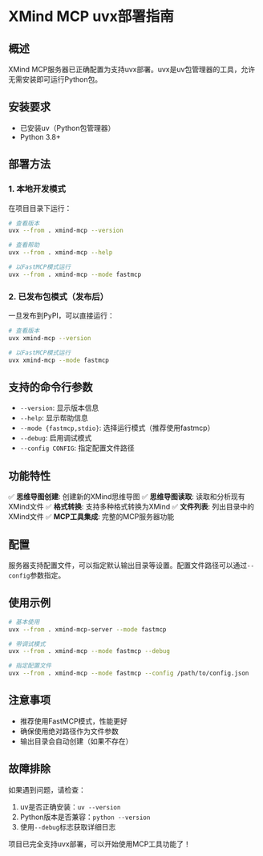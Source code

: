 # XMind MCP uvx部署指南

## 概述
XMind MCP服务器已正确配置为支持uvx部署。uvx是uv包管理器的工具，允许无需安装即可运行Python包。

## 安装要求
- 已安装uv（Python包管理器）
- Python 3.8+

## 部署方法

### 1. 本地开发模式
在项目目录下运行：
```bash
# 查看版本
uvx --from . xmind-mcp --version

# 查看帮助
uvx --from . xmind-mcp --help

# 以FastMCP模式运行
uvx --from . xmind-mcp --mode fastmcp
```

### 2. 已发布包模式（发布后）
一旦发布到PyPI，可以直接运行：
```bash
# 查看版本
uvx xmind-mcp --version

# 以FastMCP模式运行
uvx xmind-mcp --mode fastmcp
```

## 支持的命令行参数
- `--version`: 显示版本信息
- `--help`: 显示帮助信息
- `--mode {fastmcp,stdio}`: 选择运行模式（推荐使用fastmcp）
- `--debug`: 启用调试模式
- `--config CONFIG`: 指定配置文件路径

## 功能特性
✅ **思维导图创建**: 创建新的XMind思维导图
✅ **思维导图读取**: 读取和分析现有XMind文件
✅ **格式转换**: 支持多种格式转换为XMind
✅ **文件列表**: 列出目录中的XMind文件
✅ **MCP工具集成**: 完整的MCP服务器功能

## 配置
服务器支持配置文件，可以指定默认输出目录等设置。配置文件路径可以通过`--config`参数指定。

## 使用示例
```bash
# 基本使用
uvx --from . xmind-mcp-server --mode fastmcp

# 带调试模式
uvx --from . xmind-mcp --mode fastmcp --debug

# 指定配置文件
uvx --from . xmind-mcp --mode fastmcp --config /path/to/config.json
```

## 注意事项
- 推荐使用FastMCP模式，性能更好
- 确保使用绝对路径作为文件参数
- 输出目录会自动创建（如果不存在）

## 故障排除
如果遇到问题，请检查：
1. uv是否正确安装：`uv --version`
2. Python版本是否兼容：`python --version`
3. 使用`--debug`标志获取详细日志

项目已完全支持uvx部署，可以开始使用MCP工具功能了！